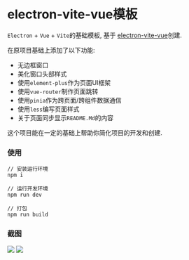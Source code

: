 # electron-vite-vue模板

`Electron` + `Vue` + `Vite`的基础模板, 基于 [electron-vite-vue](https://github.com/electron-vite/electron-vite-vue)创建.

在原项目基础上添加了以下功能:
- 无边框窗口
- 美化窗口头部样式
- 使用`element-plus`作为页面UI框架
- 使用`vue-router`制作页面跳转
- 使用`pinia`作为跨页面/跨组件数据通信
- 使用`less`编写页面样式
- 关于页面同步显示`README.Md`的内容

这个项目能在一定的基础上帮助你简化项目的开发和创建.

### 使用
```
// 安装运行环境
npm i 

// 运行开发环境
npm run dev

// 打包
npm run build
````

### 截图
![](https://github.com/3DMXM/electron-vue-vite/blob/master/public/20230215151343.jpg)
![](https://github.com/3DMXM/electron-vue-vite/blob/master/public/20230215151348.jpg)